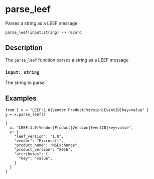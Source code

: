 # parse_leef

Parses a string as a LEEF message

```tql
parse_leef(input:string) -> record
```

## Description

The `parse_leef` function parses a string as a LEEF message

### `input: string`

The string to parse.

## Examples

```tql
from { x = "LEEF:1.0|Vendor|Product|Version|EventID|key=value" }
y = x.parse_leef()
```
```tql
{
  x: "LEEF:1.0|Vendor|Product|Version|EventID|key=value",
  y: {
    "leef_version": "1.0",
    "vendor": "Microsoft",
    "product_name": "MSExchange",
    "product_version": "2016",
    "attributes": {
      "key": "value",
    }
  }
}
```
